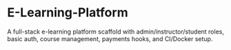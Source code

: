 # E-Learning-Platform
A full-stack e-learning platform scaffold with admin/instructor/student roles, basic auth, course management, payments hooks, and CI/Docker setup.
